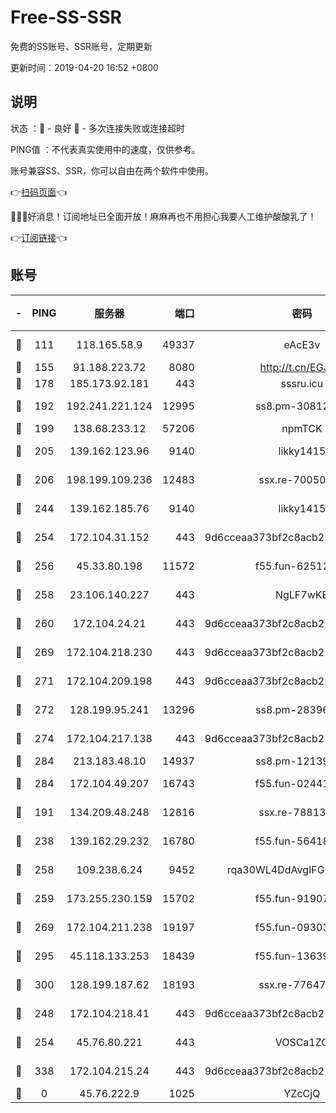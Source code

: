 # Free-SS-SSR

免费的SS账号、SSR账号，定期更新

更新时间：2019-04-20 16:52 +0800

## 说明

状态     ：🙂 - 良好 🙁 - 多次连接失败或连接超时

PING值   ：不代表真实使用中的速度，仅供参考。

账号兼容SS、SSR，你可以自由在两个软件中使用。

👉[扫码页面](https://liesauer.github.io/Free-SS-SSR/)👈

🎉🎉🎉好消息！订阅地址已全面开放！麻麻再也不用担心我要人工维护酸酸乳了！

👉[订阅链接](https://www.liesauer.net/yogurt/subscribe?ACCESS_TOKEN=DAYxR3mMaZAsaqUb)👈

## 账号

|-|PING|服务器|端口|密码|加密方式|区域|
|:----:|:----:|:-----:|-----:|:----:|:----:|:----:|
|🙂|111|118.165.58.9|49337|eAcE3v|chacha20-ietf|TW|
|🙂|155|91.188.223.72|8080|http://t.cn/EGJIyrl|rc4-md5|RU|
|🙂|178|185.173.92.181|443|sssru.icu|rc4-md5|RU|
|🙂|192|192.241.221.124|12995|ss8.pm-30812425|aes-256-cfb|US|
|🙂|199|138.68.233.12|57206|npmTCK|rc4-md5|US|
|🙂|205|139.162.123.96|9140|likky1415|aes-256-cfb|JP|
|🙂|206|198.199.109.236|12483|ssx.re-70050948|aes-256-cfb|US|
|🙂|244|139.162.185.76|9140|likky1415|aes-256-cfb|DE|
|🙂|254|172.104.31.152|443|9d6cceaa373bf2c8acb22e60b6a58be6|aes-256-cfb|US|
|🙂|256|45.33.80.198|11572|f55.fun-62512711|aes-256-cfb|US|
|🙂|258|23.106.140.227|443|NgLF7wKB|aes-256-cfb|US|
|🙂|260|172.104.24.21|443|9d6cceaa373bf2c8acb22e60b6a58be6|aes-256-cfb|US|
|🙂|269|172.104.218.230|443|9d6cceaa373bf2c8acb22e60b6a58be6|aes-256-cfb|US|
|🙂|271|172.104.209.198|443|9d6cceaa373bf2c8acb22e60b6a58be6|aes-256-cfb|US|
|🙂|272|128.199.95.241|13296|ss8.pm-28396550|aes-256-cfb|SG|
|🙂|274|172.104.217.138|443|9d6cceaa373bf2c8acb22e60b6a58be6|aes-256-cfb|US|
|🙂|284|213.183.48.10|14937|ss8.pm-12139832|rc4-md5|RU|
|🙂|284|172.104.49.207|16743|f55.fun-02441032|aes-256-cfb|SG|
|🙂|191|134.209.48.248|12816|ssx.re-78813577|aes-256-cfb|US|
|🙂|238|139.162.29.232|16780|f55.fun-56418519|aes-256-cfb|SG|
|🙂|258|109.238.6.24|9452|rqa30WL4DdAvgIFG6Fs3znzTa|aes-256-cfb|FR|
|🙂|259|173.255.230.159|15702|f55.fun-91907553|aes-256-cfb|US|
|🙂|269|172.104.211.238|19197|f55.fun-09303839|aes-256-cfb|US|
|🙂|295|45.118.133.253|18439|f55.fun-13639726|aes-256-cfb|SG|
|🙂|300|128.199.187.62|18193|ssx.re-77647614|aes-256-cfb|SG|
|🙁|248|172.104.218.41|443|9d6cceaa373bf2c8acb22e60b6a58be6|aes-256-cfb|US|
|🙁|254|45.76.80.221|443|VOSCa1ZG|aes-256-cfb|DE|
|🙁|338|172.104.215.24|443|9d6cceaa373bf2c8acb22e60b6a58be6|aes-256-cfb|US|
|🙁|0|45.76.222.9|1025|YZcCjQ|rc4-md5|JP|

